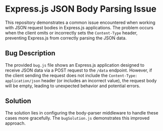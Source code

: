# Express.js JSON Body Parsing Issue

This repository demonstrates a common issue encountered when working with JSON request bodies in Express.js applications.  The problem occurs when the client omits or incorrectly sets the `Content-Type` header, preventing Express.js from correctly parsing the JSON data.

## Bug Description

The provided `bug.js` file shows an Express.js application designed to receive JSON data via a POST request to the `/data` endpoint. However, if the client sending the request does not include the `Content-Type: application/json` header (or includes an incorrect value), the request body will be empty, leading to unexpected behavior and potential errors.

## Solution

The solution lies in configuring the body-parser middleware to handle these cases more gracefully. The `bugSolution.js` demonstrates this improved approach.